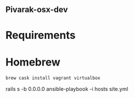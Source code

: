 ## Pivarak-osx-dev

# Requirements

# Homebrew

```
brew cask install vagrant virtualbox
```

rails s -b 0.0.0.0
ansible-playbook -i hosts site.yml
